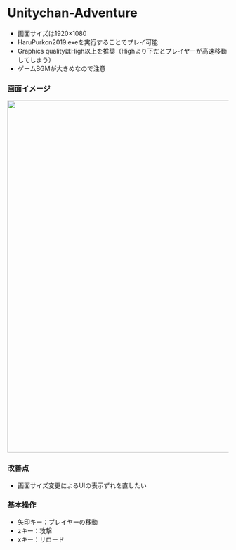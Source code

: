 # Unitychan-Adventure

* 画面サイズは1920×1080
* HaruPurkon2019.exeを実行することでプレイ可能
* Graphics qualityはHigh以上を推奨（Highより下だとプレイヤーが高速移動してしまう）
* ゲームBGMが大きめなので注意

### 画面イメージ
<img src="https://user-images.githubusercontent.com/55573165/111335284-9ad94700-86b7-11eb-97bb-656e621c7e5c.png" width="800">

### 改善点
* 画面サイズ変更によるUIの表示ずれを直したい

### 基本操作
* 矢印キー：プレイヤーの移動
* zキー：攻撃
* xキー：リロード
